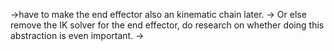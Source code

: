 ->have to make the end effector also an kinematic chain later.
-> Or else remove the IK solver for the end effector, do research on whether doing this abstraction is even important.
-> 